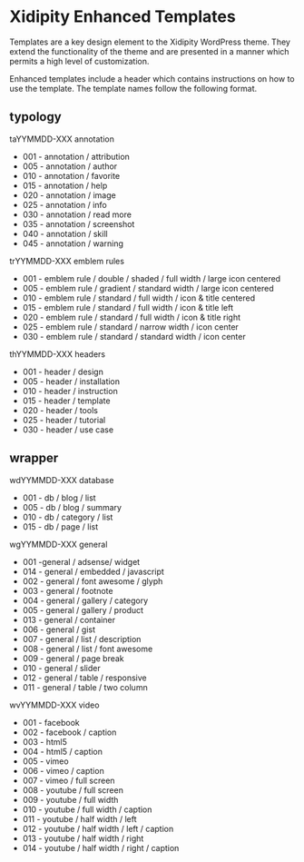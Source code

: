 # Xidipity Enhanced Templates

Templates are a key design element to the Xidipity WordPress theme. They extend the functionality of the theme and are presented in a manner which permits a high level of customization. 

Enhanced templates include a header which contains instructions on how to use the template. The template names follow the following format.

## typology

taYYMMDD-XXX annotation

- 001 - annotation / attribution
- 005 - annotation / author
- 010 - annotation / favorite
- 015 - annotation / help
- 020 - annotation / image
- 025 - annotation / info
- 030 - annotation / read more
- 035 - annotation / screenshot
- 040 - annotation / skill
- 045 - annotation / warning

trYYMMDD-XXX emblem rules

- 001 - emblem rule / double / shaded / full width / large icon centered
- 005 - emblem rule / gradient / standard width / large icon centered
- 010 - emblem rule / standard / full width / icon & title centered
- 015 - emblem rule / standard / full width / icon & title left
- 020 - emblem rule / standard / full width / icon & title right
- 025 - emblem rule / standard / narrow width / icon center
- 030 - emblem rule / standard / standard width / icon center

thYYMMDD-XXX headers

- 001 - header / design
- 005 - header / installation
- 010 - header / instruction
- 015 - header / template
- 020 - header / tools
- 025 - header / tutorial
- 030 - header / use case

## wrapper

wdYYMMDD-XXX database

- 001 - db / blog / list 
- 005 - db / blog / summary
- 010 - db / category / list
- 015 - db / page / list

wgYYMMDD-XXX general

- 001 -general /  adsense/  widget
- 014 - general / embedded / javascript
- 002 - general / font awesome / glyph
- 003 - general / footnote
- 004 - general / gallery / category
- 005 - general / gallery / product
- 013 - general / container
- 006 - general / gist
- 007 - general / list / description
- 008 - general / list / font awesome
- 009 - general / page break
- 010 - general / slider
- 012 - general / table / responsive
- 011 - general / table / two column


wvYYMMDD-XXX video

- 001 - facebook
- 002 - facebook / caption
- 003 - html5
- 004 - html5 / caption
- 005 - vimeo
- 006 - vimeo / caption
- 007 - vimeo / full screen
- 008 - youtube / full screen
- 009 - youtube / full width
- 010 - youtube / full width / caption
- 011 - youtube / half width / left
- 012 - youtube / half width / left / caption
- 013 - youtube / half width / right
- 014 - youtube / half width / right / caption

